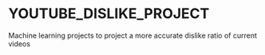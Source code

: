 # YOUTUBE_DISLIKE_PROJECT
Machine learning projects to project a more accurate dislike ratio of current videos
